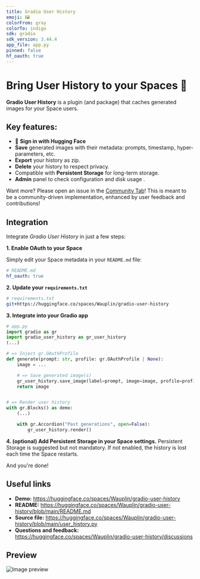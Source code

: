 ```yaml
---
title: Gradio User History
emoji: 🖼️
colorFrom: gray
colorTo: indigo
sdk: gradio
sdk_version: 3.44.4
app_file: app.py
pinned: false
hf_oauth: true
---
```


# Bring User History to your Spaces 🚀

**Gradio User History** is a plugin (and package) that caches generated images for your Space users.

## Key features:

- 🤗 **Sign in with Hugging Face**
- **Save** generated images with their metadata: prompts, timestamp, hyper-parameters, etc.
- **Export** your history as zip.
- **Delete** your history to respect privacy.
- Compatible with **Persistent Storage** for long-term storage.
- **Admin** panel to check configuration and disk usage .

Want more? Please open an issue in the [Community Tab](https://huggingface.co/spaces/Wauplin/gradio-user-history/discussions)! This is meant to be a community-driven implementation, enhanced by user feedback and contributions!

## Integration

Integrate *Gradio User History* in just a few steps:

**1. Enable OAuth to your Space**

Simply edit your Space metadata in your `README.md` file:


```yaml
# README.md
hf_oauth: true
```


**2. Update your `requirements.txt`**


```bash
# requirements.txt
git+https://huggingface.co/spaces/Wauplin/gradio-user-history
```


**3. Integrate into your Gradio app**


```py
# app.py
import gradio as gr
import gradio_user_history as gr_user_history
(...)

# => Inject gr.OAuthProfile
def generate(prompt: str, profile: gr.OAuthProfile | None):
    image = ...

    # => Save generated image(s)
    gr_user_history.save_image(label=prompt, image=image, profile=profile)
    return image


# => Render user history
with gr.Blocks() as demo:
    (...)

    with gr.Accordion("Past generations", open=False):
        gr_user_history.render()
```


**4. (optional) Add Persistent Storage in your Space settings.**
   Persistent Storage is suggested but not mandatory. If not enabled, the history is lost each time the Space restarts.

And you're done!

## Useful links

- **Demo:** https://huggingface.co/spaces/Wauplin/gradio-user-history
- **README:** https://huggingface.co/spaces/Wauplin/gradio-user-history/blob/main/README.md
- **Source file:** https://huggingface.co/spaces/Wauplin/gradio-user-history/blob/main/user_history.py
- **Questions and feedback:** https://huggingface.co/spaces/Wauplin/gradio-user-history/discussions

## Preview

![Image preview](https://huggingface.co/spaces/Wauplin/gradio-user-history/resolve/main/assets/screenshot.png)